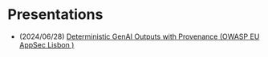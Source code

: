 # Presentations

- (2024/06/28) [Deterministic GenAI Outputs with Provenance  (OWASP EU AppSec Lisbon )](../2024/06/28/deterministic-genai-outputs-with-provenance__owasp-appsec-lisbon__gslides.md)
